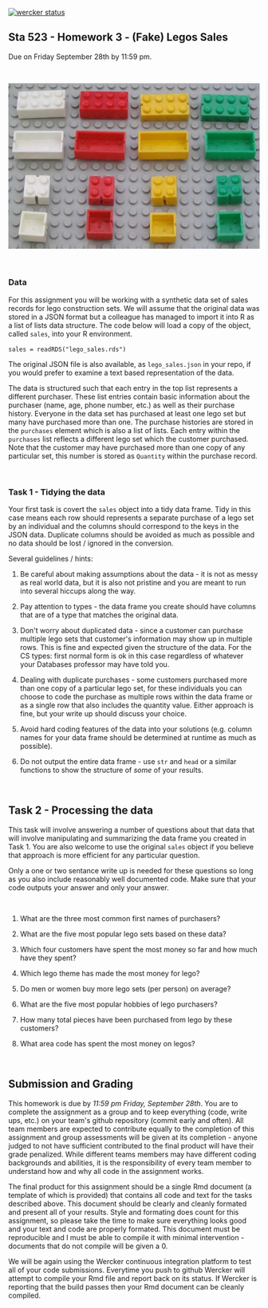 [![wercker status](https://app.wercker.com/status/df1def23cd737ac4ac25ae14aaad49d5/s/master "wercker status")](https://app.wercker.com/project/byKey/df1def23cd737ac4ac25ae14aaad49d5)

Sta 523 - Homework 3 - (Fake) Legos Sales
------------
Due on Friday September 28th by 11:59 pm.

<br/>

![legos](legos.jpg?raw=true)

<br/>

### Data

For this assignment you will be working with a synthetic data set of sales records for lego construction sets. We will assume that the original data was stored in a JSON format but a colleague has managed to import it into R as a list of lists data structure. The code below will load a copy of the object, called `sales`, into your R environment.

```{r eval=FALSE}
sales = readRDS("lego_sales.rds")
```

The original JSON file is also available, as `lego_sales.json` in your repo, if you would prefer to examine a text based representation of the data.

The data is structured such that each entry in the top list represents a different purchaser. These list entries contain basic information about the purchaser (name, age, phone number, etc.) as well as their purchase history. Everyone in the data set has purchased at least one lego set but many have purchased more than one. The purchase histories are stored in the `purchases` element which is also a list of lists. Each entry within the `purchases` list reflects a different lego set which the customer purchased. Note that the customer may have purchased more than one copy of any particular set, this number is stored as `Quantity` within the purchase record.

<br/>

### Task 1 - Tidying the data

Your first task is covert the `sales` object into a tidy data frame. Tidy in this case means each row should represents a separate purchase of a lego set by an individual and the columns should correspond to the keys in the JSON data. Duplicate columns should be avoided as much as possible and no data should be lost / ignored in the conversion.

Several guidelines / hints:

1. Be careful about making assumptions about the data - it is not as messy as real world data, but it is also not pristine and you are meant to run into several hiccups along the way.

1. Pay attention to types - the data frame you create should have columns that are of a type that matches the original data. 

1. Don't worry about duplicated data - since a customer can purchase multiple lego sets that customer's information may show up in multiple rows. This is fine and expected given the structure of the data. For the CS types: first normal form is ok in this case regardless of whatever your Databases professor may have told you.

1. Dealing with duplicate purchases - some customers purchased more than one copy of a particular lego set, for these individuals you can choose to code the purchase as multiple rows within the data frame or as a single row that also includes the quantity value. Either approach is fine, but your write up should discuss your choice. 

1. Avoid hard coding features of the data into your solutions (e.g. column names for your data frame should be determined at runtime as much as possible). 

1. Do not output the entire data frame - use `str` and `head` or a similar functions to show the structure of *some* of your results.

<br/>


## Task 2 - Processing the data

This task will involve answering a number of questions about that data that will involve manipulating and summarizing the data frame you created in Task 1. You are also welcome to use the original `sales` object if you believe that approach is more efficient for any particular question.

Only a one or two sentance write up is needed for these questions so long as you also include reasonably well documented code. Make sure that your code outputs your answer and only your answer. 

<br/>

1. What are the three most common first names of purchasers?

1. What are the five most popular lego sets based on these data?

1. Which four customers have spent the most money so far and how much have they spent?

1. Which lego theme has made the most money for lego?

1. Do men or women buy more lego sets (per person) on average?

1. What are the five most popular hobbies of lego purchasers?

1. How many total pieces have been purchased from lego by these customers?

1. What area code has spent the most money on legos?


<br/>

## Submission and Grading

This homework is due by *11:59 pm Friday, September 28th*. You are to complete the assignment as a group and to keep everything (code, write ups, etc.) on your team's github repository (commit early and often). All team members are expected to contribute equally to the completion of this assignment and group assessments will be given at its completion - anyone judged to not have sufficient contributed to the final product will have their grade penalized. While different teams members may have different coding backgrounds and abilities, it is the responsibility of every team member to understand how and why all code in the assignment works.

The final product for this assignment should be a single Rmd document (a template of which is provided) that contains all code and text for the tasks described above. This document should be clearly and cleanly formated and present all of your results. Style and formating does count for this assignment, so please take the time to make sure everything looks good and your text and code are properly formated. This document must be reproducible and I must be able to compile it with minimal intervention - documents that do not compile will be given a 0. 

We will be again using the Wercker continuous integration platform to test all of your code submissions. Everytime you push to github Wercker will attempt to compile your Rmd file and report back on its status. If Wercker is reporting that the build passes then your Rmd document can be cleanly compiled.

<br/>


